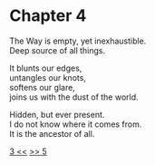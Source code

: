 # Chapter 4

The Way is empty, yet inexhaustible.  
Deep source of all things.

It blunts our edges,  
untangles our knots,  
softens our glare,  
joins us with the dust of the world.

Hidden, but ever present.  
I do not know where it comes from.  
It is the ancestor of all.

[3 <<](03.md) [>> 5](05.md)

